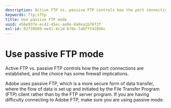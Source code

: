 ```yaml
---
description: Active FTP vs. passive FTP controls how the port connections are established, and the choice has some firewall implications.
keywords: ftp;sftp
title: Use passive FTP mode
uuid: e56e937e-ec42-45ec-ae8e-8a8ea1b76f3f
exl-id: 92f39569-ee41-4c1d-b7de-7a0fff42896c
---
```

# Use passive FTP mode

Active FTP vs. passive FTP controls how the port connections are established, and the choice has some firewall implications.

Adobe uses passive FTP, which is a more secure form of data transfer, where the flow of data is set up and initiated by the File Transfer Program (FTP) client rather than by the FTP server program. If you are having difficulty connecting to Adobe FTP, make sure you are using passive mode.
